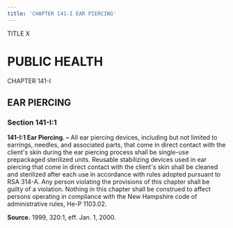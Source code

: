 ```yaml
---
title: 'CHAPTER 141-I EAR PIERCING'
---
```


TITLE X
                                             
PUBLIC HEALTH
=============

CHAPTER 141-I
                                             
EAR PIERCING
--------------

### Section 141-I:1

 **141-I:1 Ear Piercing. –** All ear piercing devices, including but
not limited to earrings, needles, and associated parts, that come in
direct contact with the client's skin during the ear piercing process
shall be single-use prepackaged sterilized units. Reusable stabilizing
devices used in ear piercing that come in direct contact with the
client's skin shall be cleaned and sterilized after each use in
accordance with rules adopted pursuant to RSA 314-A. Any person
violating the provisions of this chapter shall be guilty of a violation.
Nothing in this chapter shall be construed to affect persons operating
in compliance with the New Hampshire code of administrative rules, He-P
1103.02.

**Source.** 1999, 320:1, eff. Jan. 1, 2000.
